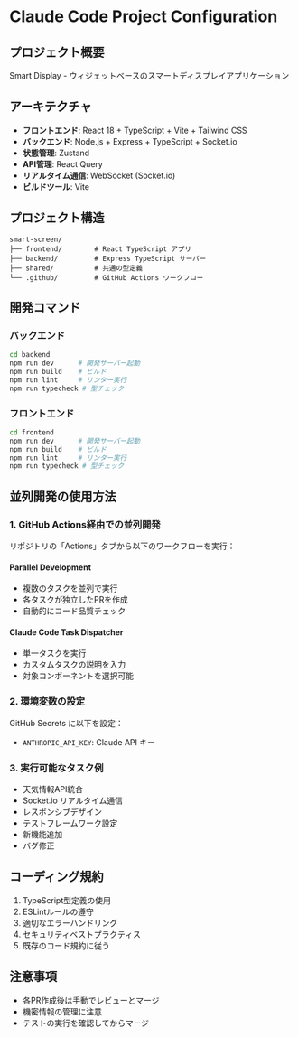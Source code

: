# Claude Code Project Configuration

## プロジェクト概要
Smart Display - ウィジェットベースのスマートディスプレイアプリケーション

## アーキテクチャ
- **フロントエンド**: React 18 + TypeScript + Vite + Tailwind CSS
- **バックエンド**: Node.js + Express + TypeScript + Socket.io
- **状態管理**: Zustand
- **API管理**: React Query
- **リアルタイム通信**: WebSocket (Socket.io)
- **ビルドツール**: Vite

## プロジェクト構造
```
smart-screen/
├── frontend/        # React TypeScript アプリ
├── backend/         # Express TypeScript サーバー
├── shared/          # 共通の型定義
└── .github/         # GitHub Actions ワークフロー
```

## 開発コマンド

### バックエンド
```bash
cd backend
npm run dev      # 開発サーバー起動
npm run build    # ビルド
npm run lint     # リンター実行
npm run typecheck # 型チェック
```

### フロントエンド
```bash
cd frontend
npm run dev      # 開発サーバー起動
npm run build    # ビルド
npm run lint     # リンター実行
npm run typecheck # 型チェック
```

## 並列開発の使用方法

### 1. GitHub Actions経由での並列開発
リポジトリの「Actions」タブから以下のワークフローを実行：

#### Parallel Development
- 複数のタスクを並列で実行
- 各タスクが独立したPRを作成
- 自動的にコード品質チェック

#### Claude Code Task Dispatcher
- 単一タスクを実行
- カスタムタスクの説明を入力
- 対象コンポーネントを選択可能

### 2. 環境変数の設定
GitHub Secrets に以下を設定：
- `ANTHROPIC_API_KEY`: Claude API キー

### 3. 実行可能なタスク例
- 天気情報API統合
- Socket.io リアルタイム通信
- レスポンシブデザイン
- テストフレームワーク設定
- 新機能追加
- バグ修正

## コーディング規約
1. TypeScript型定義の使用
2. ESLintルールの遵守
3. 適切なエラーハンドリング
4. セキュリティベストプラクティス
5. 既存のコード規約に従う

## 注意事項
- 各PR作成後は手動でレビューとマージ
- 機密情報の管理に注意
- テストの実行を確認してからマージ